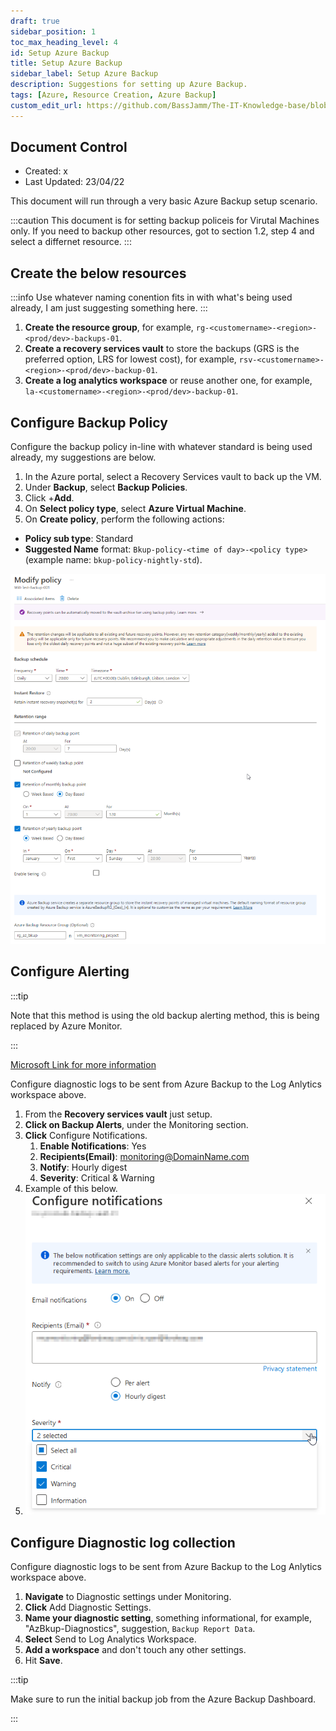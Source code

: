 ```yaml
---
draft: true
sidebar_position: 1
toc_max_heading_level: 4 
id: Setup Azure Backup
title: Setup Azure Backup
sidebar_label: Setup Azure Backup
description: Suggestions for setting up Azure Backup.
tags: [Azure, Resource Creation, Azure Backup]
custom_edit_url: https://github.com/BassJamm/The-IT-Knowledge-base/blob/5543dc18b6c22eed57e767e6d130c28946d157c1/docs/Azure/Backup%20and%20Disaster%20Recovery/Setup%20Azure%20Backup.md
---
```


## Document Control

- Created: x
- Last Updated: 23/04/22

This document will run through a very basic Azure Backup setup scenario.

:::caution
This document is for setting backup policeis for Virutal Machines only. If you need to backup other resources, got to section 1.2, step 4 and select a differnet resource.
:::

## Create the below resources

:::info
Use whatever naming conention fits in with what's being used already, I am just suggesting something here.
:::

1. **Create the resource group**, for example, `rg-<customername>-<region>-<prod/dev>-backups-01`.
2. **Create a recovery services vault** to store the backups (GRS is the preferred option, LRS for lowest cost), for example, `rsv-<customername>-<region>-<prod/dev>-backup-01`.
3. **Create a log analytics workspace** or reuse another one, for example, `la-<customername>-<region>-<prod/dev>-backup-01`.

## Configure Backup Policy

Configure the backup policy in-line with whatever standard is being used already, my suggestions are below.

1. In the Azure portal, select a Recovery Services vault to back up the VM.
2. Under **Backup**, select **Backup Policies**.
3. Click +**Add**.
4. On **Select policy type**, select **Azure Virtual Machine**.
5. On **Create policy**, perform the following actions:

- **Policy sub type**: Standard
- **Suggested Name** format: `Bkup-policy-<time of day>-<policy type>` (example name: `bkup-policy-nightly-std`).

![Backup Policy Example](../../../static/img/AzBackup/AZ-Bkup-Policy-Create-01.png)

## Configure Alerting 

:::tip

Note that this method is using the old backup alerting method, this is being replaced by Azure Monitor.

:::

[Microsoft Link for more information](https://learn.microsoft.com/en-us/azure/backup/backup-azure-monitoring-built-in-monitor?tabs=recovery-services-vaults#turning-on-azure-monitor-alerts-for-job-failure-scenarios)

Configure diagnostic logs to be sent from Azure Backup to the Log Anlytics workspace above.

1. From the **Recovery services vault** just setup.
2. **Click on Backup Alerts**, under the Monitoring section.
3. **Click** Configure Notifications.
   1. **Enable Notifications**: Yes
   2. **Recipients(Email)**: <monitoring@DomainName.com>
   3. **Notify**: Hourly digest
   4. **Severity**: Critical & Warning
4. Example of this below.
5. ![Example notification config](../../../static/img/AzBackup/AZ-Bkup-exmpl-Notification-policy-01.png)

## Configure Diagnostic log collection

Configure diagnostic logs to be sent from Azure Backup to the Log Anlytics workspace above.

1. **Navigate** to Diagnostic settings under Monitoring.
2. **Click** Add Diagnostic Settings.
3. **Name your diagnostic setting**, something informational, for example, "AzBkup-Diagnostics", suggestion, `Backup Report Data`.
4. **Select** Send to Log Analytics Workspace.
5. **Add a workspace** and don't touch any other settings.
6. Hit **Save**.

:::tip

Make sure to run the initial backup job from the Azure Backup Dashboard.

:::
